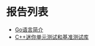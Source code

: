 报告列表
========

- [Go语言简介](http://go-talks.appspot.com/github.com/chai2010/talks/chai2010-golang-intro.slide)
- [C++迷你单元测试和基准测试库](http://go-talks.appspot.com/github.com/chai2010/talks/chai2010-cc-mini-test-intro.slide)

